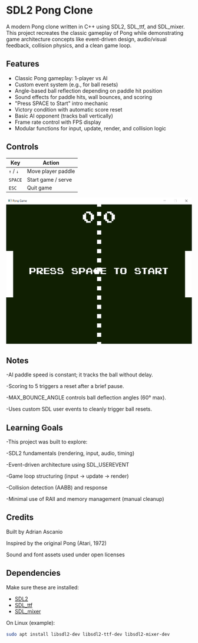 # SDL2 Pong Clone

A modern Pong clone written in C++ using SDL2, SDL_ttf, and SDL_mixer. 
This project recreates the classic gameplay of Pong while demonstrating game architecture concepts like 
event-driven design, audio/visual feedback, collision physics, and a clean game loop.

## Features

- Classic Pong gameplay: 1-player vs AI
- Custom event system (e.g., for ball resets)
- Angle-based ball reflection depending on paddle hit position
- Sound effects for paddle hits, wall bounces, and scoring
- "Press SPACE to Start" intro mechanic
- Victory condition with automatic score reset
- Basic AI opponent (tracks ball vertically)
- Frame rate control with FPS display
- Modular functions for input, update, render, and collision logic

## Controls

| Key         | Action              |
|-------------|---------------------|
| `↑` / `↓`   | Move player paddle  |
| `SPACE`     | Start game / serve  |
| `ESC`       | Quit game           |

![Start Screen](StartScreen.png)

## Notes

-AI paddle speed is constant; it tracks the ball without delay.

-Scoring to 5 triggers a reset after a brief pause.

-MAX_BOUNCE_ANGLE controls ball deflection angles (60° max).

-Uses custom SDL user events to cleanly trigger ball resets.

## Learning Goals

-This project was built to explore:

-SDL2 fundamentals (rendering, input, audio, timing)

-Event-driven architecture using SDL_USEREVENT

-Game loop structuring (input → update → render)

-Collision detection (AABB) and response

-Minimal use of RAII and memory management (manual cleanup)

## Credits

Built by Adrian Ascanio

Inspired by the original Pong (Atari, 1972)

Sound and font assets used under open licenses

## Dependencies

Make sure these are installed:

- [SDL2](https://www.libsdl.org/)
- [SDL_ttf](https://github.com/libsdl-org/SDL_ttf)
- [SDL_mixer](https://github.com/libsdl-org/SDL_mixer)

On Linux (example):

```bash
sudo apt install libsdl2-dev libsdl2-ttf-dev libsdl2-mixer-dev
